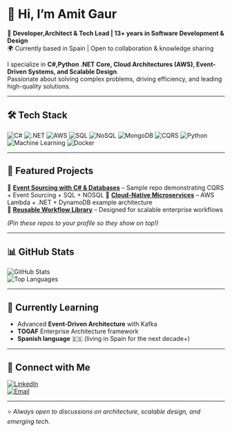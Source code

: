 # 👋 Hi, I’m Amit Gaur

🚀 **Developer,Architect & Tech Lead | 13+ years in Software Development & Design**  
🌍 Currently based in Spain | Open to collaboration & knowledge sharing  

I specialize in **C#,Python .NET Core, Cloud Architectures (AWS), Event-Driven Systems, and Scalable Design**.  
Passionate about solving complex problems, driving efficiency, and leading high-quality solutions.

---

## 🛠️ Tech Stack
![C#](https://img.shields.io/badge/C%23-239120?style=flat&logo=c-sharp&logoColor=white)
![.NET](https://img.shields.io/badge/.NET-512BD4?style=flat&logo=dotnet&logoColor=white)
![AWS](https://img.shields.io/badge/AWS-232F3E?style=flat&logo=amazon-aws&logoColor=white)
![SQL](https://img.shields.io/badge/SQL-003B57?style=flat&logo=microsoft-sql-server&logoColor=white)
![NoSQL](https://img.shields.io/badge/NoSQL-006400?style=flat&logo=mongodb&logoColor=white)
![MongoDB](https://img.shields.io/badge/MongoDB-47A248?style=flat&logo=mongodb&logoColor=white)
![CQRS](https://img.shields.io/badge/CQRS-FF6F00?style=flat)
![Python](https://img.shields.io/badge/Python-3776AB?style=flat&logo=python&logoColor=white)
![Machine Learning](https://img.shields.io/badge/Machine%20Learning-FF6F00?style=flat&logo=tensorflow&logoColor=white)
![Docker](https://img.shields.io/badge/Docker-2496ED?style=flat&logo=docker&logoColor=white)

---

## 📌 Featured Projects
🔹 [**Event Sourcing with C# & Databases**](#) – Sample repo demonstrating CQRS + Event Sourcing  + SQL + NOSQL
🔹 [**Cloud-Native Microservices**](#) – AWS Lambda + .NET + DynamoDB example architecture  
🔹 [**Reusable Workflow Library**](#) – Designed for scalable enterprise workflows  

*(Pin these repos to your profile so they show on top!)*

---

## 📊 GitHub Stats
![GitHub Stats](https://github-readme-stats.vercel.app/api?username=<your-username>&show_icons=true&theme=dark)  
![Top Languages](https://github-readme-stats.vercel.app/api/top-langs/?username=<your-username>&layout=compact&theme=dark)

---

## 🌱 Currently Learning
- Advanced **Event-Driven Architecture** with Kafka
- **TOGAF** Enterprise Architecture framework  
- **Spanish language** 🇪🇸 (living in Spain for the next decade+)  

---

## 🤝 Connect with Me
[![LinkedIn](https://img.shields.io/badge/LinkedIn-0A66C2?style=flat&logo=linkedin&logoColor=white)](https://www.linkedin.com/in/amit2210)  
[![Email](https://img.shields.io/badge/Email-D14836?style=flat&logo=gmail&logoColor=white)](mailto:gamit@outlook.com)

---
⭐️ *Always open to discussions on architecture, scalable design, and emerging tech.*  
